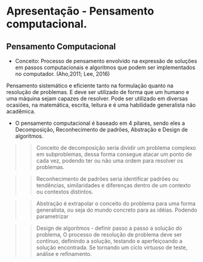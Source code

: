 # Apresentação - Pensamento computacional.

## Pensamento Computacional
- Conceito: Processo de pensamento envolvido na expressão de soluções em passos 
computacionais e algoritmos que podem ser implementados no computador. (Aho,2011; Lee, 2016)

Pensamento sistemático e eficiente tanto na formulação quanto na resolução de problemas. 
E deve ser utilizado de forma que um humano e uma máquina sejam capazes de resolver.
Pode ser utilizado em diversas ocasiões, na matemática, escrita, leitura e é uma habilidade generalista não acadêmica.

- O pensamento computacional é baseado em 4 pilares, sendo eles a Decomposição, Reconhecimento de padrões, Abstração e Design de algoritmos.

>> Conceito de decomposição seria dividir um problema complexo em subproblemas, dessa forma consegue atacar um ponto de cada vez, podendo ter ou não uma ordem para resolver os problemas.

>> Reconhecimento de padrões seria identificar padrões ou tendências, similaridades e diferenças dentro de um contexto ou contextos distintos.

>> Abstração é extrapolar o conceito do problema para uma forma generalista, ou seja do mundo concreto para as idéias. Podendo parametrizar 

>> Design de algoritmos - definir passo a passo a solução do problema, O processo de resolução de problema deve ser contínuo, definindo a solução, 
>> testando e aperfeiçoando a solução encontrada. Se tornando um ciclo virtuoso de teste, análise e refinamento.